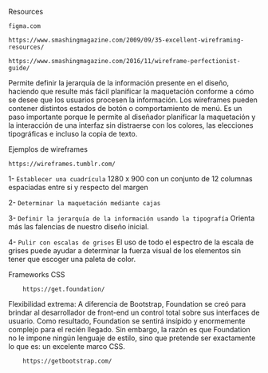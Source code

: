 Resources

    figma.com

    https://www.smashingmagazine.com/2009/09/35-excellent-wireframing-resources/

    https://www.smashingmagazine.com/2016/11/wireframe-perfectionist-guide/

Permite definir la jerarquía de la información presente en el diseño, haciendo que resulte más fácil planificar la maquetación conforme a cómo se desee que los usuarios procesen la información.
Los wireframes pueden contener distintos estados de botón o comportamiento de menú.
Es un paso importante porque le permite al diseñador planificar la maquetación y la interacción de una interfaz sin distraerse con los colores, las elecciones tipográficas e incluso la copia de texto.

Ejemplos de wireframes

    https://wireframes.tumblr.com/

1- `Establecer una cuadrícula`
        1280 x 900 con un conjunto de 12 columnas espaciadas entre si y respecto del margen
    
2- `Determinar la maquetación mediante cajas`

3- `Definir la jerarquía de la información usando la tipografía`
        Orienta más las falencias de nuestro diseño inicial.

4- `Pulir con escalas de grises`
        El uso de todo el espectro de la escala de grises puede ayudar a determinar la fuerza visual de los elementos sin tener que escoger una paleta de color. 


Frameworks CSS

        https://get.foundation/
Flexibilidad extrema: A diferencia de Bootstrap, Foundation se creó para brindar al desarrollador de front-end un control total sobre sus interfaces de usuario. Como resultado, Foundation se sentirá insípido y enormemente complejo para el recién llegado. Sin embargo, la razón es que Foundation no le impone ningún lenguaje de estilo, sino que pretende ser exactamente lo que es: un excelente marco CSS.

        https://getbootstrap.com/

